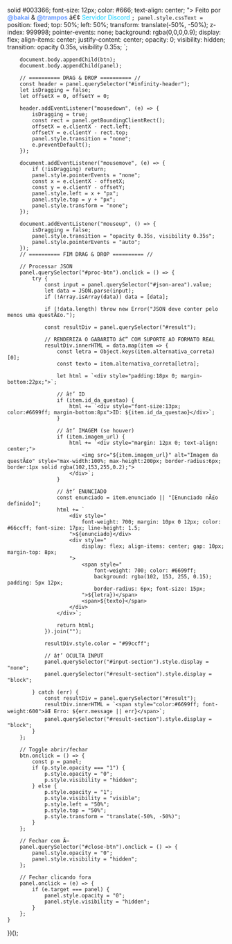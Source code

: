 solid #003366;
                    font-size: 12px; color: #666; text-align: center;
                ">
                    Feito por <a href="https://github.com/KilluaWq" target="_blank" style="color:#6699ff; text-decoration: none; font-weight: bold;">@bakai</a> & 
                    <a href="#" style="color:#6699ff; text-decoration: none; font-weight: bold;">@trampos</a> â€¢ 
                    <a href="https://discord.com/invite/kmeuwvXTNH" target="_blank" style="color:#00ccff; text-decoration: none;">Servidor Discord</a>
                </div>
            </div>
        `;
        panel.style.cssText = `
            position: fixed; top: 50%; left: 50%; transform: translate(-50%, -50%);
            z-index: 999998; pointer-events: none;
            background: rgba(0,0,0,0.9); display: flex;
            align-items: center; justify-content: center;
            opacity: 0; visibility: hidden;
            transition: opacity 0.35s, visibility 0.35s;
        `;

        document.body.appendChild(btn);
        document.body.appendChild(panel);

        // ========== DRAG & DROP ========== //
        const header = panel.querySelector("#infinity-header");
        let isDragging = false;
        let offsetX = 0, offsetY = 0;

        header.addEventListener("mousedown", (e) => {
            isDragging = true;
            const rect = panel.getBoundingClientRect();
            offsetX = e.clientX - rect.left;
            offsetY = e.clientY - rect.top;
            panel.style.transition = "none";
            e.preventDefault();
        });

        document.addEventListener("mousemove", (e) => {
            if (!isDragging) return;
            panel.style.pointerEvents = "none";
            const x = e.clientX - offsetX;
            const y = e.clientY - offsetY;
            panel.style.left = x + "px";
            panel.style.top = y + "px";
            panel.style.transform = "none";
        });

        document.addEventListener("mouseup", () => {
            isDragging = false;
            panel.style.transition = "opacity 0.35s, visibility 0.35s";
            panel.style.pointerEvents = "auto";
        });
        // ========== FIM DRAG & DROP ========== //

        // Processar JSON
        panel.querySelector("#proc-btn").onclick = () => {
            try {
                const input = panel.querySelector("#json-area").value;
                let data = JSON.parse(input);
                if (!Array.isArray(data)) data = [data];

                if (!data.length) throw new Error("JSON deve conter pelo menos uma questÃ£o.");

                const resultDiv = panel.querySelector("#result");

                // RENDERIZA O GABARITO â€” COM SUPORTE AO FORMATO REAL
                resultDiv.innerHTML = data.map(item => {
                    const letra = Object.keys(item.alternativa_correta)[0];
                    const texto = item.alternativa_correta[letra];

                    let html = `<div style="padding:18px 0; margin-bottom:22px;">`;

                    // â†’ ID
                    if (item.id_da_questao) {
                        html += `<div style="font-size:13px; color:#6699ff; margin-bottom:8px">ID: ${item.id_da_questao}</div>`;
                    }

                    // â†’ IMAGEM (se houver)
                    if (item.imagem_url) {
                        html += `<div style="margin: 12px 0; text-align: center;">
                            <img src="${item.imagem_url}" alt="Imagem da questÃ£o" style="max-width:100%; max-height:200px; border-radius:6px; border:1px solid rgba(102,153,255,0.2);">
                        </div>`;
                    }

                    // â†’ ENUNCIADO
                    const enunciado = item.enunciado || "[Enunciado nÃ£o definido]";
                    html += `
                        <div style="
                            font-weight: 700; margin: 10px 0 12px; color: #66ccff; font-size: 17px; line-height: 1.5;
                        ">${enunciado}</div>
                        <div style="
                            display: flex; align-items: center; gap: 10px; margin-top: 8px;
                        ">
                            <span style="
                                font-weight: 700; color: #6699ff;
                                background: rgba(102, 153, 255, 0.15); padding: 5px 12px;
                                border-radius: 6px; font-size: 15px;
                            ">${letra})</span>
                            <span>${texto}</span>
                        </div>
                    </div>`;

                    return html;
                }).join("");

                resultDiv.style.color = "#99ccff";

                // â†’ OCULTA INPUT
                panel.querySelector("#input-section").style.display = "none";
                panel.querySelector("#result-section").style.display = "block";

            } catch (err) {
                const resultDiv = panel.querySelector("#result");
                resultDiv.innerHTML = `<span style="color:#6699ff; font-weight:600">âŒ Erro: ${err.message || err}</span>`;
                panel.querySelector("#result-section").style.display = "block";
            }
        };

        // Toggle abrir/fechar
        btn.onclick = () => {
            const p = panel;
            if (p.style.opacity === "1") {
                p.style.opacity = "0";
                p.style.visibility = "hidden";
            } else {
                p.style.opacity = "1";
                p.style.visibility = "visible";
                p.style.left = "50%";
                p.style.top = "50%";
                p.style.transform = "translate(-50%, -50%)";
            }
        };

        // Fechar com Ã—
        panel.querySelector("#close-btn").onclick = () => {
            panel.style.opacity = "0";
            panel.style.visibility = "hidden";
        };

        // Fechar clicando fora
        panel.onclick = (e) => {
            if (e.target === panel) {
                panel.style.opacity = "0";
                panel.style.visibility = "hidden";
            }
        };
    }
})();
